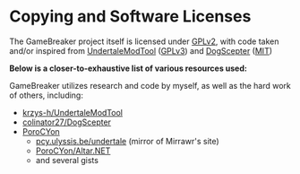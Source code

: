 # Copying and Software Licenses

The GameBreaker project itself is licensed under [GPLv2](LICENSE), with code taken and/or inspired from [UndertaleModTool](https://github.com/krzys-h/UndertaleModTool) ([GPLv3](LICENSE-UndertaleModTool)) and [DogScepter](https://github.com/colinator27/DogScepter) ([MIT](LICENSE-DogScepter))

**Below is a closer-to-exhaustive list of various resources used:**

GameBreaker utilizes research and code by myself, as well as the hard work of others, including:
- [krzys-h/UndertaleModTool](https://github.com/krzys-h/UndertaleModTool)
- [colinator27/DogScepter](https://github.com/colinator27/DogScepter)
- [PoroCYon](https://gitlab.com/PoroCYon)
  - [pcy.ulyssis.be/undertale](https://pcy.ulyssis.be/undertale/) (mirror of Mirrawr's site)
  - [PoroCYon/Altar.NET](https://gitlab.com/PoroCYon/Altar.NET)
  - and several gists
